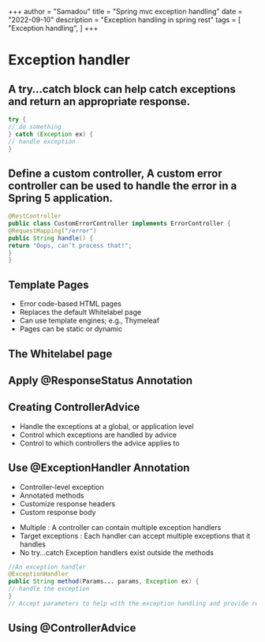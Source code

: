 +++
author = "Samadou"
title = "Spring mvc exception handling"
date = "2022-09-10"
description = "Exception handling in spring rest"
tags = [
    "Exception handling",
]
+++

# Exception handler

## A try…catch block can help catch exceptions and return an appropriate response.

```java
try {
// do something
} catch (Exception ex) {
// handle exception
}

```

## Define a custom controller, A custom error controller can be used to handle the error in a Spring 5 application.

```java
@RestController
public class CustomErrorController implements ErrorController {
@RequestMapping("/error")
public String handle() {
return "Oops, can’t process that!";
}
}

```

## Template Pages

- Error code-based HTML pages
- Replaces the default Whitelabel page
- Can use template engines; e.g., Thymeleaf
- Pages can be static or dynamic

## The Whitelabel page

## Apply @ResponseStatus Annotation

## Creating ControllerAdvice

- Handle the exceptions at a global, or application level
- Control which exceptions are handled by advice
- Control to which controllers the advice applies to

## Use @ExceptionHandler Annotation

- Controller-level exception 
- Annotated methods
- Customize response headers
- Custom response body

* Multiple : A controller can contain multiple exception handlers
* Target exceptions : Each handler can accept multiple exceptions that it handles
* No try…catch Exception handlers exist outside the methods

```java
//An exception handler
@ExceptionHandler
public String method(Params... params, Exception ex) {
// handle the exception
}
// Accept parameters to help with the exception handling and provide response
```
## Using @ControllerAdvice
